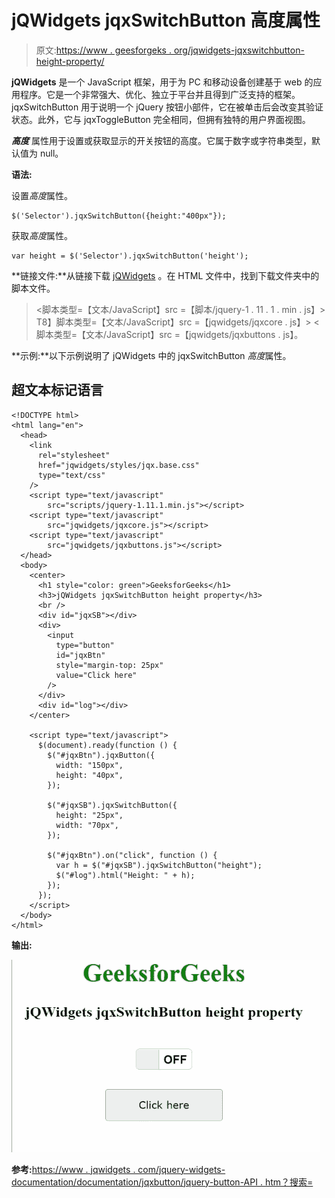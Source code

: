 # jQWidgets jqxSwitchButton 高度属性

> 原文:[https://www . geesforgeks . org/jqwidgets-jqxswitchbutton-height-property/](https://www.geeksforgeeks.org/jqwidgets-jqxswitchbutton-height-property/)

**jQWidgets** 是一个 JavaScript 框架，用于为 PC 和移动设备创建基于 web 的应用程序。它是一个非常强大、优化、独立于平台并且得到广泛支持的框架。jqxSwitchButton 用于说明一个 jQuery 按钮小部件，它在被单击后会改变其验证状态。此外，它与 jqxToggleButton 完全相同，但拥有独特的用户界面视图。

***高度*** 属性用于设置或获取显示的开关按钮的高度。它属于数字或字符串类型，默认值为 null。

**语法:**

设置*高度*属性。

```
$('Selector').jqxSwitchButton({height:"400px"});
```

获取*高度*属性。

```
var height = $('Selector').jqxSwitchButton('height');
```

**链接文件:**从链接下载 [jQWidgets](https://www.jqwidgets.com/download/) 。在 HTML 文件中，找到下载文件夹中的脚本文件。

> <link rel="”stylesheet”" href="”jqwidgets/styles/jqx.base.css”" type="”text/css”">
> <脚本类型=【文本/JavaScript】src =【脚本/jquery-1 . 11 . 1 . min . js】></脚本>
> T8】脚本类型=【文本/JavaScript】src =【jqwidgets/jqxcore . js】></脚本>
> <脚本类型=【文本/JavaScript】src =【jqwidgets/jqxbuttons . js】。

**示例:**以下示例说明了 jQWidgets 中的 jqxSwitchButton *高度*属性。

## 超文本标记语言

```
<!DOCTYPE html>
<html lang="en">
  <head>
    <link
      rel="stylesheet"
      href="jqwidgets/styles/jqx.base.css"
      type="text/css"
    />
    <script type="text/javascript" 
        src="scripts/jquery-1.11.1.min.js"></script>
    <script type="text/javascript" 
        src="jqwidgets/jqxcore.js"></script>
    <script type="text/javascript" 
        src="jqwidgets/jqxbuttons.js"></script>
  </head>
  <body>
    <center>
      <h1 style="color: green">GeeksforGeeks</h1>
      <h3>jQWidgets jqxSwitchButton height property</h3>
      <br />
      <div id="jqxSB"></div>
      <div>
        <input
          type="button"
          id="jqxBtn"
          style="margin-top: 25px"
          value="Click here"
        />
      </div>
      <div id="log"></div>
    </center>

    <script type="text/javascript">
      $(document).ready(function () {
        $("#jqxBtn").jqxButton({
          width: "150px",
          height: "40px",
        });

        $("#jqxSB").jqxSwitchButton({
          height: "25px",
          width: "70px",
        });

        $("#jqxBtn").on("click", function () {
          var h = $("#jqxSB").jqxSwitchButton("height");
          $("#log").html("Height: " + h);
        });
      });
    </script>
  </body>
</html>
```

**输出:**

![](img/5966446768c5c762f6d1d14f9503c5d1.png)

**参考:**[https://www . jqwidgets . com/jquery-widgets-documentation/documentation/jqxbutton/jquery-button-API . htm？搜索=](https://www.jqwidgets.com/jquery-widgets-documentation/documentation/jqxbutton/jquery-button-api.htm?search=)